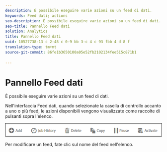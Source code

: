 ```yaml
---
description: È possibile eseguire varie azioni su un feed di dati.
keywords: Feed dati; actions
seo-description: È possibile eseguire varie azioni su un feed di dati.
seo-title: Pannello Feed dati
solution: Analytics
title: Pannello Feed dati
uuid: 10527738-13 c 2-48 c 0-9 bb 3-c 4 c 93 fbb 4 d 8 f
translation-type: tm+mt
source-git-commit: 86fe1b3650100a05e52fb2102134fee515c871b1

---
```



# Pannello Feed dati

È possibile eseguire varie azioni su un feed di dati.

Nell'interfaccia Feed dati, quando selezionate la casella di controllo accanto a uno o più feed, le azioni disponibili vengono visualizzate come raccolte di pulsanti sopra l'elenco.

![](assets/actions.png)

Per modificare un feed, fate clic sul nome del feed nell'elenco.
